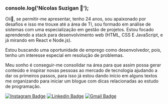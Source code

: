 ### console.log('Nícolas Suzigan 👋');

Oii👋, se permitir-me apresentar, tenho 24 anos, sou apaixonado por desafios e isso me trouxe até a área de TI, sou formado em análise de sistemas com uma especialização em gestão de projetos. Estou focado aprendendo a stack para desenvolvimento web (HTML, CSS E JavaScript, e já mirando em React e Node.js). 

Estou buscando uma oportunidade de emprego como desenvolvedor, pois, tenho um interesse especial em resolução de problemas.

Meu sonho é conseguir-me consolidar na área para que assim possa gerar conteúdo e inspirar novas pessoas ao mercado de tecnologia ajudando a dar os primeiros passos, para isso já estou dando início em alguns textos me organizando para iniciar um blogue com dicas relacionadas ao estudo de programação.


[![Instagram Badge](https://img.shields.io/badge/-Instagram-6633cc?style=flat-blue&labelColor=6633cc&logo=instagram&logoColor=white&link=https://intagram.com/nicksuzigan)](https://instagram.com/nicksuzigan) 
[![Linkedin Badge](https://img.shields.io/badge/-Linkedin%20-blue?style=flat-blue&logo=Linkedin&logoColor=white&link=https://www.linkedin.com/in/nicolassuzigan/)](https://www.linkedin.com/in/nicolassuzigan/) 
[![Gmail Badge](https://img.shields.io/badge/-Gmail-c14438?style=flat-blue&logo=Gmail&logoColor=white&link=mailto:nicolas.gan.people@gmail.com)](mailto:nicolas.gan.people@gmail.com)
<!--
**NicolasSuzigan/NicolasSuzigan** is a ✨ _special_ ✨ repository because its `README.md` (this file) appears on your GitHub profile.

Here are some ideas to get you started:

- 🔭 I’m currently working on ...
- 🌱 I’m currently learning ...
- 👯 I’m looking to collaborate on ...
- 🤔 I’m looking for help with ...
- 💬 Ask me about ...
- 📫 How to reach me: ...
- 😄 Pronouns: ...
- ⚡ Fun fact: ...
-->
